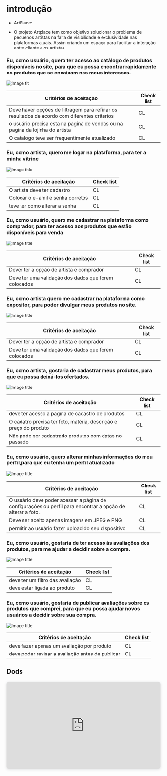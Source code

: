 # introdução 

- ArtPlace:

- O projeto Artplace tem como objetivo solucionar o problema de pequenos artistas na falta de visibilidade e exclusividade nas plataformas atuais. Assim criando um espaço para facilitar a interação entre cliente e os artistas.

### Eu, como usuário, quero ter acesso ao catálogo de produtos disponíveis no site, para que eu possa encontrar rapidamente os produtos que se encaixam nos meus interesses.

![Image tit](../assets/telainicial.jpeg)

| Critérios de aceitação | Check list|
| --- | --- | 
| Deve haver opções de filtragem para refinar os resultados de acordo com diferentes critérios | CL |
| o usuário precisa esta na pagina de vendas ou na pagina da lojinha do artista | CL |
| O catalogo teve ser frequentimente atualizado | CL |


### Eu, como artista, quero me logar na plataforma, para ter a minha vitrine

![Image title](../assets/telaLoginFinal.jpeg)


| Critérios de aceitação | Check list|
| --- | --- | 
| O artista deve ter cadastro | CL |
| Colocar o e-amil e senha corretos | CL |
| teve ter como alterar a senha | CL |


### Eu, como usuário, quero me cadastrar na plataforma como comprador, para ter acesso aos produtos que estão disponíveis para venda

![Image title](../assets/telaLogin.jpeg)


| Critérios de aceitação | Check list|
| --- | --- | 
| Dever ter a opção de artista e comprador | CL |
| Deve ter uma validação dos dados que forem colocados | CL |



### Eu, como artista quero me cadastrar na plataforma como expositor, para poder divulgar meus produtos no site.

![Image title](../assets/telaLogin.jpeg)


| Critérios de aceitação | Check list|
| --- | --- | 
| Dever ter a opção de artista e comprador| CL |
| Deve ter uma validação dos dados que forem colocados | CL |


### Eu, como artista, gostaria de cadastrar meus produtos, para que eu possa deixá-los ofertados.

![Image title](../assets/cadastroProd.jpeg)


| Critérios de aceitação | Check list|
| --- | --- | 
| deve ter acesso a pagina de cadastro de produtos| CL |
| O cadatro precisa ter foto, matéria, descrição e preço do produto | CL |
| Não pode ser cadastrado produtos com datas no passado | CL |

### Eu, como usuário, quero alterar minhas informações do meu perfil,para que eu tenha um perfil atualizado

![Image title](../assets/perfil.jpeg)


| Critérios de aceitação | Check list|
| --- | --- | 
| O usuário deve poder acessar a página de configurações ou perfil para encontrar a opção de alterar a foto.| CL |
| Deve ser aceito apenas imagens em JPEG e PNG | CL |
|permitir ao usuário fazer upload do seu dispositivo | CL |


### Eu, como usuário, gostaria de ter acesso às avaliações dos produtos, para me ajudar a decidir sobre a compra.

![Image title](../assets/avaliacao.jpeg)


| Critérios de aceitação | Check list|
| --- | --- | 
| deve ter um filtro das avaliação | CL |
| deve estar ligada ao produto | CL |


### Eu, como usuário, gostaria de publicar avaliações sobre os produtos que comprei, para que eu possa ajudar novos usuários a decidir sobre sua compra.

![Image title](../assets/avaliacao.jpeg)


| Critérios de aceitação | Check list|
| --- | --- | 
| deve fazer apenas um avaliação por produto | CL |
| deve poder revisar a avaliação antes de publicar| CL |

## Dods 

<div style="position: relative; width: 100%; height: 0; padding-top: 56.2500%;
 padding-bottom: 0; box-shadow: 0 2px 8px 0 rgba(63,69,81,0.16); margin-top: 1.6em; margin-bottom: 0.9em; overflow: hidden;
 border-radius: 8px; will-change: transform;">
  <iframe loading="lazy" style="position: absolute; width: 100%; height: 100%; top: 0; left: 0; border: none; padding: 0;margin: 0;"
    src="https://docs.google.com/spreadsheets/d/1RGU7yejnzb1IdI4g-B4MHjDchcEppUGUDP8ijTrlJ4k/edit#gid=0" allowfullscreen="allowfullscreen" allow="fullscreen">
  </iframe>
</div>